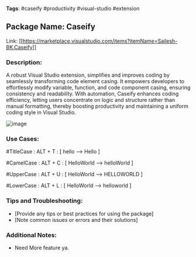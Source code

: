 **Tags**: #caseify #productivity #visual-studio #extension
## Package Name: Caseify

Link:  [[https://marketplace.visualstudio.com/items?itemName=Sailesh-BK.Caseify]]
### Description:
A robust Visual Studio extension, simplifies and improves coding by seamlessly transforming code element casing. It empowers developers to effortlessly modify variable, function, and code component casing, ensuring consistency and readability. With automation, Caseify enhances coding efficiency, letting users concentrate on logic and structure rather than manual formatting, thereby boosting productivity and maintaining a uniform coding style in Visual Studio.

![image](https://github.com/SaileshBK/Caseify/assets/101400043/00779e40-9036-4d53-8ed7-c886b881fbd9)

### Use Cases:

#TitleCase : ALT + T : [ hello --> Hello ]

#CamelCase : ALT + C : [ HelloWorld --> helloWorld ]

#UpperCase : ALT + U : [ HelloWorld --> HELLOWORLD ]

#LowerCase : ALT + L : [ HelloWorld --> helloworld ]

### Tips and Troubleshooting:
- [Provide any tips or best practices for using the package]
- [Note common issues or errors and their solutions]

### Additional Notes:
- Need More feature ya.
